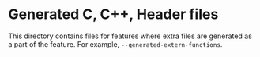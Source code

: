# Generated C, C++, Header files

This directory contains files for features where extra files are generated
as a part of the feature. For example, `--generated-extern-functions`.